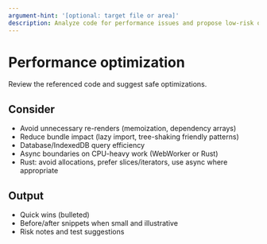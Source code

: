```yaml
---
argument-hint: '[optional: target file or area]'
description: Analyze code for performance issues and propose low-risk optimizations
---
```


# Performance optimization

Review the referenced code and suggest safe optimizations.

## Consider

- Avoid unnecessary re-renders (memoization, dependency arrays)
- Reduce bundle impact (lazy import, tree-shaking friendly patterns)
- Database/IndexedDB query efficiency
- Async boundaries on CPU-heavy work (WebWorker or Rust)
- Rust: avoid allocations, prefer slices/iterators, use async where appropriate

## Output

- Quick wins (bulleted)
- Before/after snippets when small and illustrative
- Risk notes and test suggestions
